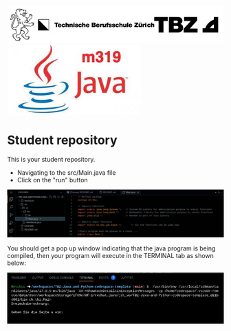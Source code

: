 ![TBZ Logo](./resources/images/tbz_logo.png)
![m319 Picto](./resources/images/m319_picto.jpg)


# Student repository

This is your student repository.

* Navigating to the src/Main.java file
* Click on the "run" button

![validate](./resources/images/validate.gif)

You should get a pop up window indicating that the java program is being compiled, then your program will execute in the TERMINAL tab as shown below:

![output](./resources/images/output.png)


